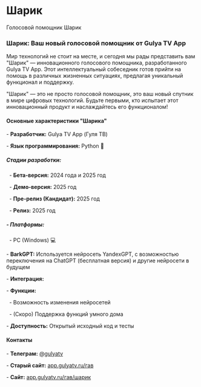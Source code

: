 # Шарик
Голосовой помощник Шарик
<h3>Шарик: Ваш новый голосовой помощник от Gulya TV App</h3>
<p>Мир технологий не стоит на месте, и сегодня мы рады представить вам "Шарик" &mdash; инновационного голосового помощника, разработанного Gulya TV App. Этот интеллектуальный собеседник готов прийти на помощь в различных жизненных ситуациях, предлагая уникальный функционал и поддержку.</p>
<p>"Шарик" &mdash; это не просто голосовой помощник, это ваш новый спутник в мире цифровых технологий. Будьте первыми, кто испытает этот инновационный продукт и наслаждайтесь его функционалом!<br></p>
<h4>Основные характеристики "Шарика"</h4>
<p>- <strong>Разработчик:</strong> Gulya TV App (Гуля ТВ)</p>
<p>- <strong>Язык программирования:</strong>&nbsp;Python 🐍</p>
<p>
</p>
<h5>Стадии разработки:</h5>
<p>&nbsp; - <strong>Бета-версия:</strong>&nbsp;2024 года и 2025 год</p>
<p>&nbsp; - <strong>Демо-версия:</strong>&nbsp;2025 год</p>
<p>&nbsp; - <strong>Пре-релиз (Кандидат):</strong>&nbsp;2025 год</p>
<p>&nbsp; - <strong>Релиз:</strong>&nbsp;2025 год</p>
<h5>- Платформы:</h5>
<p>&nbsp; - PC (Windows) 💻</p>
<p>- <strong>BarkGPT:</strong> Используется нейросеть YandexGPT, с возможностью переключения на ChatGPT (бесплатная версия) и другие нейросети в будущем</p>
<p>- <strong>Интеграция:</strong></p>
<p>- <strong>Функции:&nbsp;</strong></p>
<p>&nbsp; - Возможность изменения нейросетей</p>
<p>&nbsp; - (Скоро) Поддержка функций умного дома</p>
<p>- <strong>Доступность:</strong> Открытый исходный код и тесты</p>
<h4>Контакты</h4>
<p>- <strong>Телеграм:</strong> <a href="https://t.me/gulyatv" target="_blank">@gulyatv</a></p>
<p>- <strong>Старый сайт:</strong>&nbsp;<a href="https://app.gulyatv.ru/гав" target="_blank">app.gulyatv.ru/гав</a></p>
<p>- <strong>Сайт:</strong>&nbsp;<a href="https://app.gulyatv.ru/гав/шарик" target="_blank">app.gulyatv.ru/гав/шарик</a></p>

